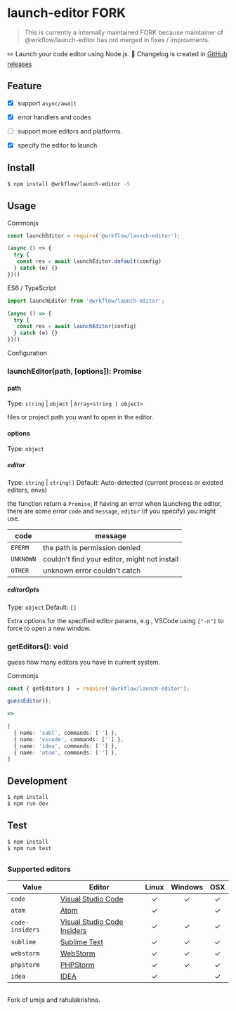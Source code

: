 # launch-editor FORK

> This is currently a internally maintained FORK because maintainer of @wrkflow/launch-editor has not merged in fixes / improvments.

✏️ Launch your code editor using Node.js.
📰 Changelog is created in [GitHub releases](https://github.com/wrk-flow/launch-editor/releases)

## Feature
- [x] support `async/await`
- [x] error handlers and codes
- [ ] support more editors and platforms.
- [x] specify the editor to launch


## Install

```sh
$ npm install @wrkflow/launch-editor -S
```

## Usage

Commonjs

```js
const launchEditor = require('@wrkflow/launch-editor');

(async () => {
  try {
   const res = await launchEditor.default(config)
  } catch (e) {}
})()

```

ES6 / TypeScript

```js
import launchEditor from '@wrkflow/launch-editor';

(async () => {
  try {
   const res = await launchEditor(config)
  } catch (e) {}
})()
```

Configuration

### launchEditor(path, [options]): Promise<void>

#### path

Type: `string` | `object` | `Array<string | object>`

files or project path you want to open in the editor.

#### options

Type: `object`

##### editor
Type: `string` | `string[]`
Default: Auto-detected (current process or existed editors, envs)

the function return a `Promise`, if having an error when launching the editor, there are some error `code` and `message`, `editor` (if you specify) you might use.

| code | message |
|--------|------|
| `EPERM` | the path is permission denied |
| `UNKNOWN` | couldn't find your editor, might not install |
| `OTHER` | unknown error couldn't catch |

##### editorOpts
Type: `object`
Default: `[]`

Extra options for the specified editor params, e.g., VSCode using  `["-n"]` to force to open a new window.

### getEditors(): void
guess how many editors you have in current system.

Commonjs

```ts
const { getEditors }  = require('@wrkflow/launch-editor');

guessEditor();

=>

[
  { name: 'subl', commands: [''] },
  { name: 'vscode', commands: [''] },
  { name: 'idea', commands: [''] },
  { name: 'atom', commands: [''] },
]
```


## Development

```sh
$ npm install
$ npm run dev
```

## Test

```sh
$ npm install
$ npm run test
```

##

### Supported editors

| Value           | Editor                                                                 | Linux | Windows | OSX |
|-----------------|------------------------------------------------------------------------|:------:|:------:|:------:|
| `code`          | [Visual Studio Code](https://code.visualstudio.com/)                   |✓|✓|✓|
| `atom`          | [Atom](https://atom.io/)                                               |✓||✓|
| `code-insiders` | [Visual Studio Code Insiders](https://code.visualstudio.com/insiders/) |✓|✓|✓|
| `sublime`       | [Sublime Text](https://www.sublimetext.com/)                           |✓|✓|✓|
| `webstorm`      | [WebStorm](https://www.jetbrains.com/webstorm/)                        |✓|✓|✓|
| `phpstorm`      | [PHPStorm](https://www.jetbrains.com/phpstorm/)                        |✓|✓|✓|
| `idea`          | [IDEA](https://www.jetbrains.com/idea/)                                |✓||✓|


##

Fork of umijs and rahulakrishna.
